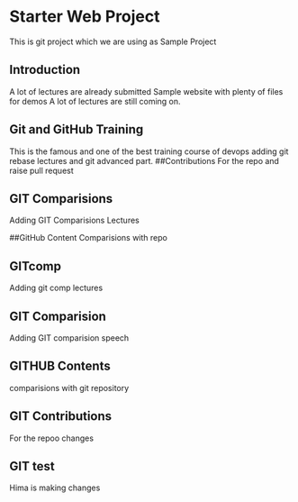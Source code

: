 # Starter Web Project


 
This is git project which we are using as Sample Project

## Introduction
A lot of lectures are already submitted 
Sample website with plenty of files for demos
A lot of lectures are still coming on.

## Git and GitHub Training
This  is the famous and one of the best training course of devops
adding git rebase lectures and git advanced part.
##Contributions
For the repo and raise pull request

## GIT Comparisions
Adding GIT Comparisions Lectures 

##GitHub Content 
Comparisions with repo
## GITcomp
Adding git comp lectures 

## GIT Comparision
Adding GIT comparision speech
## GITHUB Contents
comparisions with git repository
## GIT Contributions
For the repoo changes

## GIT test
Hima is making changes

